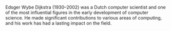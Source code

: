 Edsger Wybe Dijkstra (1930–2002) was a Dutch computer scientist and one of the most influential figures in the early development of computer science. He made significant contributions to various areas of computing, and his work has had a lasting impact on the field.
